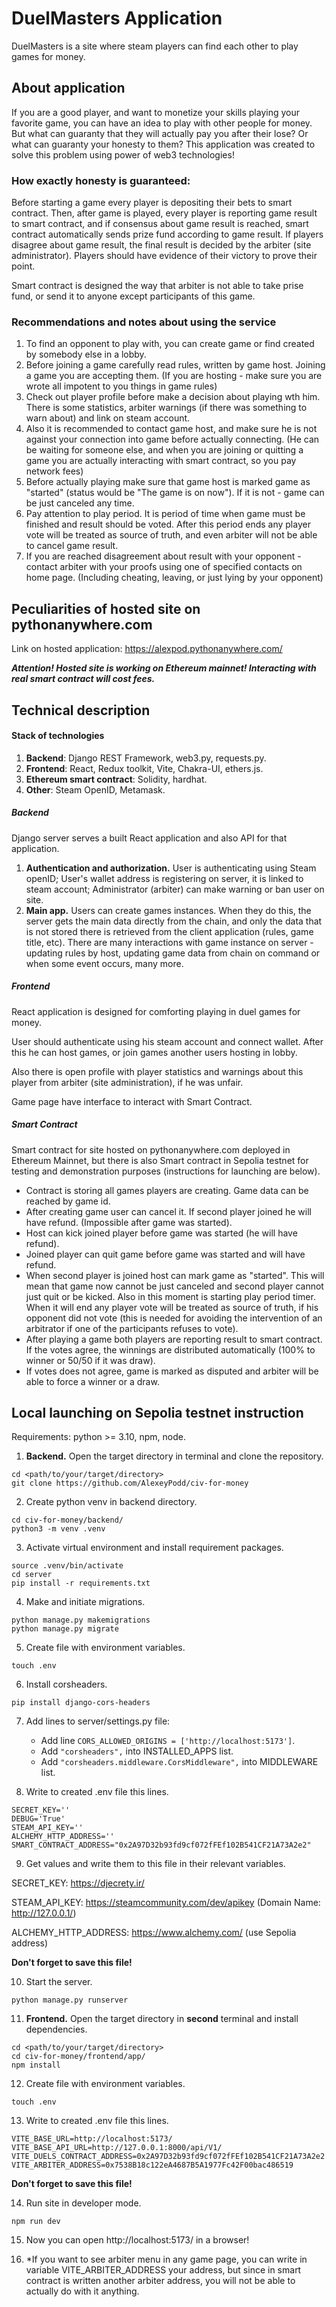 # DuelMasters Application
DuelMasters is a site where steam players can find each other to play games for money.

## About application
If you are a good player, and want to monetize your skills playing your favorite game, you can have an idea to play with other people for money.
But what can guaranty that they will actually pay you after their lose? Or what can guaranty your honesty to them?
This application was created to solve this problem using power of web3 technologies!

### How exactly honesty is guaranteed:
Before starting a game every player is depositing their bets to smart contract. Then, after game is played, every player is reporting game result to smart contract, and if consensus about game result is reached, smart contract automatically sends prize fund according to game result.
If players disagree about game result, the final result is decided by the arbiter (site administrator). Players should have evidence of their victory to prove their point.

Smart contract is designed the way that arbiter is not able to take prise fund, or send it to anyone except participants of this game.

### Recommendations and notes about using the service
1. To find an opponent to play with, you can create game or find created by somebody else in a lobby.
2. Before joining a game carefully read rules, written by game host. Joining a game you are accepting them. (If you are hosting - make sure you are wrote all impotent to you things in game rules)
3. Check out player profile before make a decision about playing wth him. There is some statistics, arbiter warnings (if there was something to warn about) and link on steam account.
4. Also it is recommended to contact game host, and make sure he is not against your connection into game before actually connecting. (He can be waiting for someone else, and when you are joining or quitting a game you are actually interacting with smart contract, so you pay network fees)
5. Before actually playing make sure that game host is marked game as "started" (status would be "The game is on now"). If it is not - game can be just canceled any time.
6. Pay attention to play period. It is period of time when game must be finished and result should be voted. After this period ends any player vote will be treated as source of truth, and even arbiter will not be able to cancel game result.
7. If you are reached disagreement about result with your opponent - contact arbiter with your proofs using one of specified contacts on home page. (Including cheating, leaving, or just lying by your opponent)

## Peculiarities of hosted site on pythonanywhere.com

Link on hosted application: https://alexpod.pythonanywhere.com/

***Attention! Hosted site is working on Ethereum mainnet! Interacting with real smart contract will cost fees.***

## Technical description

#### Stack of technologies
1. **Backend**: Django REST Framework, web3.py, requests.py.
2. **Frontend**: React, Redux toolkit, Vite, Chakra-UI, ethers.js.
3. **Ethereum smart contract**: Solidity, hardhat.
4. **Other**: Steam OpenID, Metamask.

##### Backend

Django server serves a built React application and also API for that application.

1. **Authentication and authorization.** User is authenticating using Steam openID;
User's wallet address is registering on server, it is linked to steam account;
Administrator (arbiter) can make warning or ban user on site.
2. **Main app.** Users can create games instances.
When they do this, the server gets the main data directly from the chain, and only the data that is not stored there is retrieved from the client application (rules, game title, etc). There are many interactions with game instance on server - updating rules by host, updating game data from chain on command or when some event occurs, many more. 

##### Frontend

React application is designed for comforting playing in duel games for money.

User should authenticate using his steam account and connect wallet. After this he can host games, or join games another users hosting in lobby.

Also there is open profile with player statistics and warnings about this player from arbiter (site administration), if he was unfair.

Game page have interface to interact with Smart Contract.

##### Smart Contract

Smart contract for site hosted on pythonanywhere.com deployed in Ethereum Mainnet, but there is also Smart contract in Sepolia testnet for testing and demonstration purposes (instructions for launching are below).

 - Contract is storing all games players are creating. Game data can be reached by game id.
 - After creating game user can cancel it. If second player joined he will have refund. (Impossible after game was started).
 - Host can kick joined player before game was started (he will have refund).
 - Joined player can quit game before game was started and will have refund.
 - When second player is joined host can mark game as "started". This will mean that game now cannot be just canceled and second player cannot just quit or be kicked. Also in this moment is starting play period timer. When it will end any player vote will be treated as source of truth, if his opponent did not vote (this is needed for avoiding the intervention of an arbitrator if one of the participants refuses to vote).
 - After playing a game both players are reporting result to smart contract. If the votes agree, the winnings are distributed automatically (100% to winner or 50/50 if it was draw).
 - If votes does not agree, game is marked as disputed and arbiter will be able to force a winner or a draw.

## Local launching on Sepolia testnet instruction

Requirements: python >= 3.10, npm, node.

1. **Backend.** Open the target directory in terminal and clone the repository.

```
cd <path/to/your/target/directory>
git clone https://github.com/AlexeyPodd/civ-for-money
```
2. Create python venv in backend directory.

```
cd civ-for-money/backend/
python3 -m venv .venv
```
3. Activate virtual environment and install requirement packages.
```
source .venv/bin/activate
cd server
pip install -r requirements.txt
```

4. Make and initiate migrations.
```
python manage.py makemigrations
python manage.py migrate
```

5. Create file with environment variables.
```
touch .env
```
6. Install corsheaders.

```
pip install django-cors-headers
```

7. Add lines to server/settings.py file:
    - Add line `CORS_ALLOWED_ORIGINS = ['http://localhost:5173']`.
    - Add `"corsheaders",` into INSTALLED_APPS list.
    - Add `"corsheaders.middleware.CorsMiddleware",` into MIDDLEWARE list.

8. Write to created .env file this lines.

```
SECRET_KEY=''
DEBUG='True'
STEAM_API_KEY=''
ALCHEMY_HTTP_ADDRESS=''
SMART_CONTRACT_ADDRESS="0x2A97D32b93fd9cf072fFEf102B541CF21A73A2e2"
```

9. Get values and write them to this file in their relevant variables.

SECRET_KEY: https://djecrety.ir/

STEAM_API_KEY: https://steamcommunity.com/dev/apikey
(Domain Name: http://127.0.0.1/)

ALCHEMY_HTTP_ADDRESS: https://www.alchemy.com/
(use Sepolia address)

**Don't forget to save this file!**

10. Start the server.

```
python manage.py runserver
```

11. **Frontend.** Open the target directory in  **second** terminal and install dependencies.

```
cd <path/to/your/target/directory>
cd civ-for-money/frontend/app/
npm install
```

12. Create file with environment variables.
```
touch .env
```

13. Write to created .env file this lines.

```
VITE_BASE_URL=http://localhost:5173/
VITE_BASE_API_URL=http://127.0.0.1:8000/api/V1/
VITE_DUELS_CONTRACT_ADDRESS=0x2A97D32b93fd9cf072fFEf102B541CF21A73A2e2
VITE_ARBITER_ADDRESS=0x7538B18c122eA4687B5A1977Fc42F00bac486519
```

**Don't forget to save this file!**

14. Run site in developer mode.

```
npm run dev
```

15. Now you can open http://localhost:5173/ in a browser!

16. *If you want to see arbiter menu in any game page, you can write in variable VITE_ARBITER_ADDRESS your address, but since in smart contract is written another arbiter address, you will not be able to actually do with it anything.